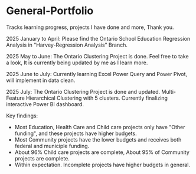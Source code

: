 # General-Portfolio
Tracks learning progress, projects I have done and more, Thank you.

2025 January to April:
Please find the Ontario School Education Regression Analysis in "Harvey-Regression Analysis" Branch.

2025 May to June:
The Ontario Clustering Project is done. Feel free to take a look, It is currently being updated by me as I learn more.

2025 June to July:
Currently learning Excel Power Query and Power Pivot, will implement in data clean.

2025 July:
The Ontario Clustering Project is done and updated. Multi-Feature Hierarchical Clustering with 5 clusters. Currently finalizing interactive Power BI dashboard.

Key findings:
- Most Education, Health Care and Child care projects only have "Other funding", and these projects have higher budgets.
- Most Community projects have the lower budgets and receives both federal and municiple funding.
- About 96% Child care projects are complete, About 95% of Community projects are complete.
- Within expectation. Incomplete projects have higher budgets in general.
